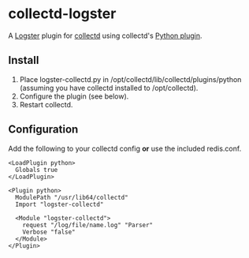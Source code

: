 collectd-logster
================

A [Logster](https://github.com/etsy/logster/) plugin for [collectd](http://collectd.org) using collectd's [Python plugin](http://collectd.org/documentation/manpages/collectd-python.5.shtml). 

Install
-------
 1. Place logster-collectd.py in /opt/collectd/lib/collectd/plugins/python (assuming you have collectd installed to /opt/collectd).
 2. Configure the plugin (see below).
 3. Restart collectd.

Configuration
-------------
Add the following to your collectd config **or** use the included redis.conf.

    <LoadPlugin python>
      Globals true
    </LoadPlugin>

    <Plugin python>
      ModulePath "/usr/lib64/collectd"
      Import "logster-collectd"

      <Module "logster-collectd">
        request "/log/file/name.log" "Parser"
        Verbose "false"
      </Module>
    </Plugin>

